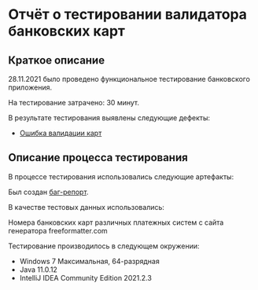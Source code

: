 # Отчёт о тестировании валидатора банковских карт

## Краткое описание

28.11.2021 было проведено функциональное тестирование банковского приложения.

На тестирование затрачено: 30 минут.

В результате тестирования выявлены следующие дефекты:
* [Ошибка валидации карт](https://github.com/victoria6991/cards_validation/issues/1#issue-1065361293)

## Описание процесса тестирования

В процессе тестирования использовались следующие артефакты:

Был создан [баг-репорт](https://github.com/victoria6991/cards_validation/issues/1#issue-1065361293).

В качестве тестовых данных использовались:

Номера банковских карт различных платежных систем с сайта генератора freeformatter.com

Тестирование производилось в следующем окружении:
* Windows 7 Максимальная, 64-разрядная
* Java 11.0.12
* IntelliJ IDEA Community Edition 2021.2.3